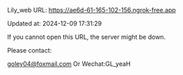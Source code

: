 Lily_web URL: https://ae6d-61-165-102-156.ngrok-free.app

Updated at: 2024-12-09 17:31:29

If you cannot open this URL, the server might be down.

Please contact: 

goley04@foxmail.com Or Wechat:GL_yeaH